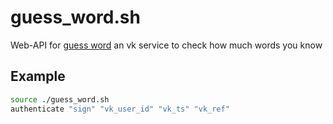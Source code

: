 # guess_word.sh
Web-API for [guess word](https://vk.com/app8009085) an vk service to check how much words you know

## Example
```bash
source ./guess_word.sh
authenticate "sign" "vk_user_id" "vk_ts" "vk_ref"
```
